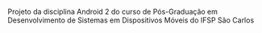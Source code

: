 Projeto da disciplina Android 2 do curso de Pós-Graduação em Desenvolvimento de Sistemas em Dispositivos Móveis do IFSP São Carlos
